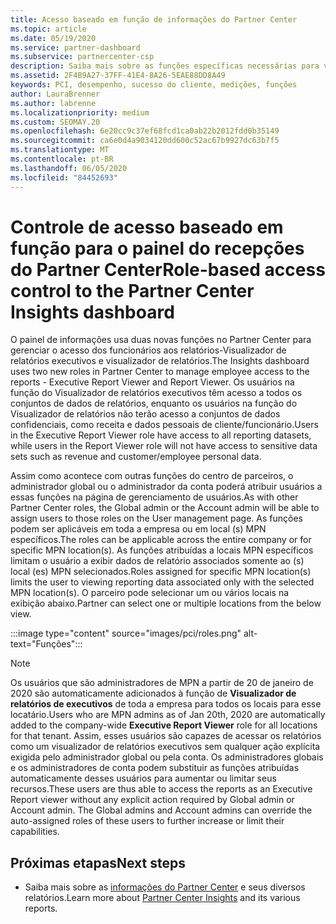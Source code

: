 ```yaml
---
title: Acesso baseado em função de informações do Partner Center
ms.topic: article
ms.date: 05/19/2020
ms.service: partner-dashboard
ms.subservice: partnercenter-csp
description: Saiba mais sobre as funções específicas necessárias para ver os relatórios de informações do Partner Center. Isso inclui as funções do Visualizador de relatórios executivo e do Visualizador de relatórios.
ms.assetid: 2F4B9A27-37FF-41E4-8A26-5EAE88DD8A49
keywords: PCI, desempenho, sucesso do cliente, medições, funções
author: LauraBrenner
ms.author: labrenne
ms.localizationpriority: medium
ms.custom: SEOMAY.20
ms.openlocfilehash: 6e20cc9c37ef68fcd1ca0ab22b2012fdd0b35149
ms.sourcegitcommit: ca6e0d4a9034120dd600c52ac67b9927dc63b7f5
ms.translationtype: MT
ms.contentlocale: pt-BR
ms.lasthandoff: 06/05/2020
ms.locfileid: "84452693"
---
```

# <a name="role-based-access-control-to-the-partner-center-insights-dashboard"></a><span data-ttu-id="9a7f7-105">Controle de acesso baseado em função para o painel do recepções do Partner Center</span><span class="sxs-lookup"><span data-stu-id="9a7f7-105">Role-based access control to the Partner Center Insights dashboard</span></span>

<span data-ttu-id="9a7f7-106">O painel de informações usa duas novas funções no Partner Center para gerenciar o acesso dos funcionários aos relatórios-Visualizador de relatórios executivos e visualizador de relatórios.</span><span class="sxs-lookup"><span data-stu-id="9a7f7-106">The Insights dashboard uses two new roles in Partner Center to manage employee access to the reports - Executive Report Viewer and Report Viewer.</span></span>  <span data-ttu-id="9a7f7-107">Os usuários na função do Visualizador de relatórios executivos têm acesso a todos os conjuntos de dados de relatórios, enquanto os usuários na função do Visualizador de relatórios não terão acesso a conjuntos de dados confidenciais, como receita e dados pessoais de cliente/funcionário.</span><span class="sxs-lookup"><span data-stu-id="9a7f7-107">Users in the Executive Report Viewer role have access to all reporting datasets, while users in the Report Viewer role will not have access to sensitive data sets such as revenue and customer/employee personal data.</span></span>  

<span data-ttu-id="9a7f7-108">Assim como acontece com outras funções do centro de parceiros, o administrador global ou o administrador da conta poderá atribuir usuários a essas funções na página de gerenciamento de usuários.</span><span class="sxs-lookup"><span data-stu-id="9a7f7-108">As with other Partner Center roles, the Global admin or the Account admin will be able to assign users to those roles on the User management page.</span></span> <span data-ttu-id="9a7f7-109">As funções podem ser aplicáveis em toda a empresa ou em local (s) MPN específicos.</span><span class="sxs-lookup"><span data-stu-id="9a7f7-109">The roles can be applicable across the entire company or for specific MPN location(s).</span></span> <span data-ttu-id="9a7f7-110">As funções atribuídas a locais MPN específicos limitam o usuário a exibir dados de relatório associados somente ao (s) local (es) MPN selecionados.</span><span class="sxs-lookup"><span data-stu-id="9a7f7-110">Roles assigned for specific MPN location(s) limits the user to viewing reporting data associated only with the selected MPN location(s).</span></span> <span data-ttu-id="9a7f7-111">O parceiro pode selecionar um ou vários locais na exibição abaixo.</span><span class="sxs-lookup"><span data-stu-id="9a7f7-111">Partner can select one or multiple locations from the below view.</span></span>

:::image type="content" source="images/pci/roles.png" alt-text="Funções":::

>[!Note]
> <span data-ttu-id="9a7f7-113">Os usuários que são administradores de MPN a partir de 20 de janeiro de 2020 são automaticamente adicionados à função de **Visualizador de relatórios de executivos** de toda a empresa para todos os locais para esse locatário.</span><span class="sxs-lookup"><span data-stu-id="9a7f7-113">Users who are MPN admins as of Jan 20th, 2020 are automatically added to the company-wide **Executive Report Viewer** role for all locations for that tenant.</span></span> <span data-ttu-id="9a7f7-114">Assim, esses usuários são capazes de acessar os relatórios como um visualizador de relatórios executivos sem qualquer ação explícita exigida pelo administrador global ou pela conta. Os administradores globais e os administradores de conta podem substituir as funções atribuídas automaticamente desses usuários para aumentar ou limitar seus recursos.</span><span class="sxs-lookup"><span data-stu-id="9a7f7-114">These users are thus able to access the reports as an Executive Report viewer without any explicit action required by Global admin or Account admin. The Global admins and Account admins can override the auto-assigned roles of these users to further increase or limit their capabilities.</span></span>

## <a name="next-steps"></a><span data-ttu-id="9a7f7-115">Próximas etapas</span><span class="sxs-lookup"><span data-stu-id="9a7f7-115">Next steps</span></span>

- <span data-ttu-id="9a7f7-116">Saiba mais sobre as [informações do Partner Center](partner-center-insights.md) e seus diversos relatórios.</span><span class="sxs-lookup"><span data-stu-id="9a7f7-116">Learn more about [Partner Center Insights](partner-center-insights.md) and its various reports.</span></span>
